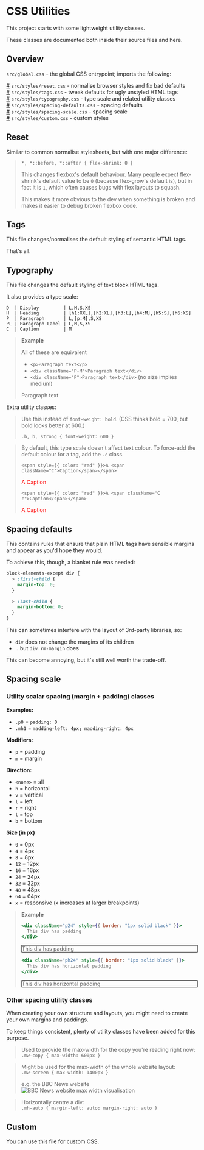 # CSS Utilities

This project starts with some lightweight utility classes.

These classes are documented both inside their source files and here.

## Overview

`src/global.css` - the global CSS entrypoint; imports the following:

[#](#reset) `src/styles/reset.css` - normalise browser styles and fix bad defaults<br>
[#](#tags) `src/styles/tags.css` - tweak defaults for ugly unstyled HTML tags<br>
[#](#typography) `src/styles/typography.css` - type scale and related utility classes<br>
[#](#spacing-defaults) `src/styles/spacing-defaults.css` - spacing defaults<br>
[#](#spacing-scale) `src/styles/spacing-scale.css` - spacing scale<br>
[#](#custom) `src/styles/custom.css` - custom styles

## Reset

Similar to common normalise stylesheets, but with one major difference:

> `*, *::before, *::after { flex-shrink: 0 }`
>
> This changes flexbox's default behaviour. Many people expect flex-shrink's default value to be `0` (because flex-grow's default is), but in fact it is `1`, which often causes bugs with flex layouts to squash.
>
> This makes it more obvious to the dev when something is broken and makes it easier to debug broken flexbox code.

## Tags

This file changes/normalises the default styling of semantic HTML tags.

That's all.

## Typography

This file changes the default styling of text block HTML tags.

It also provides a type scale:

```
D  | Display         | L,M,S,XS
H  | Heading         | [h1:XXL],[h2:XL],[h3:L],[h4:M],[h5:S],[h6:XS]
P  | Paragraph       | L,[p:M],S,XS
PL | Paragraph Label | L,M,S,XS
C  | Caption         | M
```

> **Example**
>
> All of these are equivalent
>
> - `<p>Paragraph text</p>`
> - `<div className="P-M">Paragraph text</div>`
> - `<div className="P">Paragraph text</div>` (no size implies medium)
>
> Paragraph text

Extra utility classes:

> Use this instead of `font-weight: bold`.
> (CSS thinks bold = 700, but bold looks better at 600.)
>
> `.b, b, strong { font-weight: 600 }`

> By default, this type scale doesn't affect text colour.
> To force-add the default colour for a tag, add the `.c` class.
>
> `<span style={{ color: "red" }}>A <span className="C">Caption</span></span>`
>
> <div><span style="color:red">A <span class="C">Caption</span></span></div>
>
> `<span style={{ color: "red" }}>A <span className="C c">Caption</span></span>`
>
> <div><span style="color:red">A <span class="C c">Caption</span></span></div>

## Spacing defaults

This contains rules that ensure that plain HTML tags have sensible margins and appear as you'd hope they would.

To achieve this, though, a blanket rule was needed:

```scss
block-elements-except div {
  > :first-child {
    margin-top: 0;
  }

  > :last-child {
    margin-bottom: 0;
  }
}
```

This can sometimes interfere with the layout of 3rd-party libraries, so:

- `div` does not change the margins of its children
- ...but `div.rm-margin` does

This can become annoying, but it's still well worth the trade-off.

## Spacing scale

### Utility scalar spacing (margin + padding) classes

**Examples:**

- `.p0` = `padding: 0`
- `.mh1` = `madding-left: 4px; madding-right: 4px`

**Modifiers:**

- `p` = padding
- `m` = margin

**Direction:**

- `<none>` = all
- `h` = horizontal
- `v` = vertical
- `l` = left
- `r` = right
- `t` = top
- `b` = bottom

**Size (in px)**

- `0` = 0px
- `4` = 4px
- `8` = 8px
- `12` = 12px
- `16` = 16px
- `24` = 24px
- `32` = 32px
- `48` = 48px
- `64` = 64px
- `x` = responsive (x increases at larger breakpoints)

> **Example**
>
> ```jsx
> <div className="p24" style={{ border: "1px solid black" }}>
>   This div has padding
> </div>
> ```
>
> <div class="p24" style="border:1px solid black">
>   This div has padding
> </div>
>
> ```jsx
> <div className="ph24" style={{ border: "1px solid black" }}>
>   This div has horizontal padding
> </div>
> ```
>
> <div class="ph24" style="border:1px solid black">
>   This div has horizontal padding
> </div>

### Other spacing utility classes

When creating your own structure and layouts, you might need to create your own margins and paddings.

To keep things consistent, plenty of utility classes have been added for this purpose.

> Used to provide the max-width for the copy you're reading right now:
> <br>`.mw-copy { max-width: 600px }`

> Might be used for the max-width of the whole website layout:
> <br>`.mw-screen { max-width: 1400px }`
>
> e.g. the BBC News website
> <br>![BBC News website max width visualisation](bbc-example.png)

> Horizontally centre a div:
> <br>`.mh-auto { margin-left: auto; margin-right: auto }`

## Custom

You can use this file for custom CSS.
